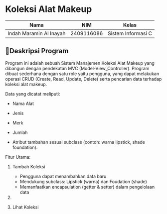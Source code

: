 # Koleksi Alat Makeup

| Nama                      | NIM           | Kelas             |
|---------------------------|---------------|-------------------|
| Indah Maramin Al Inayah   | 2409116086    | Sistem Informasi C |

## 📄Deskripsi Program

Program ini adalah sebuah Sistem Manajemen Koleksi Alat Makeup yang dibangun dengan pendekatan MVC (Model-View_Controller). Program dibuat sederhana dengan satu role yaitu pengguna, yang dapat melakukan operasi CRUD (Create, Read, Update, Delete) serta pencarian data terhadap koleksi alat makeup.

Data yang dicatat meliputi:

* Nama Alat

* Jenis

* Merk

* Jumlah

* Atribut tambahan sesuai subclass (contoh: warna lipstick, shade foundation).

Fitur Utama:

1. Tambah Koleksi

   * Pengguna dapat menambahkan data baru
   * Mendukung subclass: Lipstick (warna) dan Foudation (shade)
   * Memanfaatkan encapsulation (getter & setter) dalam pengelolaan data
     
2.  
3. Lihat Koleksi
